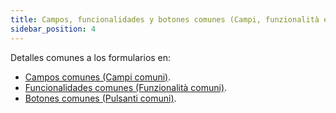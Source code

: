 ```yaml
---
title: Campos, funcionalidades y botones comunes (Campi, funzionalità e pulsanti comuni)
sidebar_position: 4
---
```


Detalles comunes a los formularios en:

- [Campos comunes (Campi comuni)](/docs/guide/common/glossary/glossary-intro).  
- [Funcionalidades comunes (Funzionalità comuni)](/docs/guide/common/operations-with-data/manual-entry-or-help-and-data-selection).  
- [Botones comunes (Pulsanti comuni)](/docs/guide/common/common-buttons).